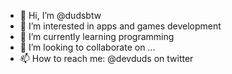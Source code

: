 - 👋 Hi, I’m @dudsbtw
- 👀 I’m interested in apps and games development
- 🌱 I’m currently learning programming
- 💞️ I’m looking to collaborate on ...
- 📫 How to reach me: @devduds on twitter

<!---
dudsbtw/dudsbtw is a ✨ special ✨ repository because its `README.md` (this file) appears on your GitHub profile.
You can click the Preview link to take a look at your changes.
--->
